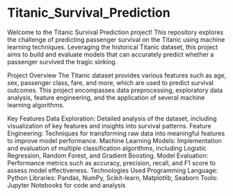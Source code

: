 # Titanic_Survival_Prediction
Welcome to the Titanic Survival Prediction project! This repository explores the challenge of predicting passenger survival on the Titanic using machine learning techniques. Leveraging the historical Titanic dataset, this project aims to build and evaluate models that can accurately predict whether a passenger survived the tragic sinking.

Project Overview
The Titanic dataset provides various features such as age, sex, passenger class, fare, and more, which are used to predict survival outcomes. This project encompasses data preprocessing, exploratory data analysis, feature engineering, and the application of several machine learning algorithms.

Key Features
Data Exploration: Detailed analysis of the dataset, including visualization of key features and insights into survival patterns.
Feature Engineering: Techniques for transforming raw data into meaningful features to improve model performance.
Machine Learning Models: Implementation and evaluation of multiple classification algorithms, including Logistic Regression, Random Forest, and Gradient Boosting.
Model Evaluation: Performance metrics such as accuracy, precision, recall, and F1 score to assess model effectiveness.
Technologies Used
Programming Language: Python
Libraries: Pandas, NumPy, Scikit-learn, Matplotlib, Seaborn
Tools: Jupyter Notebooks for code and analysis
